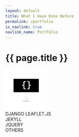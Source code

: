 ```yaml
---
layout: default
title: What I Have Done Before
permalink: /portfolio
is_navlink: true
navlink_name: Portfolio
---
```


# {{ page.title }}

<img src="/assets/images/iconcs.png" class="title_image">

<div class="skills" id="skills_django_and_leaflet" active='false'>
    <a id='django'>DJANGO</a>
    <a id='leaflet'>LEAFLET.JS</a>
</div>

<div class="horizontal">
    <div class="skills" id="skills_jekyll" active='false'>
        <a id='jekyll'>JEKYLL</a>
    </div>  
    <div class="skills" id="skills_jquery" active='false'>
        <a id='jquery'>JQUERY</a>
    </div>
    <div class="skills" id="skills_others" active='false'>
        <a id='others'>OTHERS</a>
    </div>
</div>

<div class="projects">
    <div class="project_box" appearance="false">
</div>
